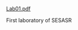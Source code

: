 [Lab01.pdf](https://github.com/user-attachments/files/17422845/Lab01.pdf)

First laboratory of SESASR
